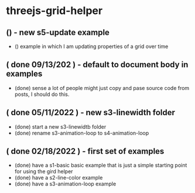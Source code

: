 # threejs-grid-helper

## () - new s5-update example
* () example in which I am updating properties of a grid over time

## ( done 09/13/202 ) - default to document body in examples
* (done) sense a lot of people might just copy and pase source code from posts, I should do this.

## ( done 05/11/2022 ) - new s3-linewidth folder
* (done) start a new s3-linewidtb folder
* (done) rename s3-animation-loop to s4-animation-loop

## ( done 02/18/2022 ) - first set of examples
* (done) have a s1-basic basic example that is just a simple starting point for using the gird helper
* (done) have a s2-line-color example
* (done) have a s3-animation-loop example